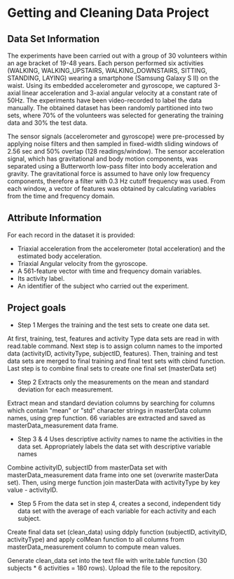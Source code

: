 # Getting and Cleaning Data Project #

## Data Set Information ##

The experiments have been carried out with a group of 30 volunteers within an age bracket of 19-48 years. Each person performed six activities (WALKING, WALKING_UPSTAIRS, WALKING_DOWNSTAIRS, SITTING, STANDING, LAYING) wearing a smartphone (Samsung Galaxy S II) on the waist. Using its embedded accelerometer and gyroscope, we captured 3-axial linear acceleration and 3-axial angular velocity at a constant rate of 50Hz. The experiments have been video-recorded to label the data manually. The obtained dataset has been randomly partitioned into two sets, where 70% of the volunteers was selected for generating the training data and 30% the test data.

The sensor signals (accelerometer and gyroscope) were pre-processed by applying noise filters and then sampled in fixed-width sliding windows of 2.56 sec and 50% overlap (128 readings/window). The sensor acceleration signal, which has gravitational and body motion components, was separated using a Butterworth low-pass filter into body acceleration and gravity. The gravitational force is assumed to have only low frequency components, therefore a filter with 0.3 Hz cutoff frequency was used. From each window, a vector of features was obtained by calculating variables from the time and frequency domain.

## Attribute Information ##

For each record in the dataset it is provided:
* Triaxial acceleration from the accelerometer (total acceleration) and the estimated body acceleration.
* Triaxial Angular velocity from the gyroscope.
* A 561-feature vector with time and frequency domain variables.
* Its activity label.
* An identifier of the subject who carried out the experiment.

## Project goals ##

* Step 1
Merges the training and the test sets to create one data set.

At first, training, test, features and activity Type data sets are read in with read.table command. Next step is to assign column names to the imported data (activityID, activityType, subjectID, features). Then, training and test data sets are merged to final training and final test sets with cbind function. Last step is to combine final sets to create one final set (masterData set)

* Step 2
Extracts only the measurements on the mean and standard deviation for each measurement.

Extract mean and standard deviation columns by searching for columns which contain "mean" or "std" character strings in masterData column names, using grep function. 66 variables are extracted and saved as masterData_measurement data frame.

* Step 3 & 4
Uses descriptive activity names to name the activities in the data set. Appropriately labels the data set with descriptive variable names

Combine activityID, subjectID from masterData set with masterData_measurement data frame into one set (overwrite masterData set). Then, using merge function join masterData with activityType by key value - activityID. 

* Step 5
From the data set in step 4, creates a second, independent tidy data set with the average of each variable for each activity and each subject.

Create final data set (clean_data) using ddply function (subjectID, activityID, activityType) and  apply colMean function to all columns from masterData_measurement column to compute mean values.

Generate clean_data set into the text file with write.table function (30 subjects * 6 activities = 180 rows). Upload the file to the repository.
